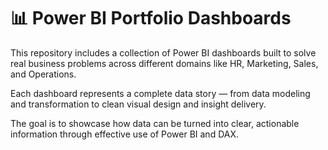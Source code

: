 # 📊 Power BI Portfolio Dashboards

This repository includes a collection of Power BI dashboards built to solve real business problems across different domains like HR, Marketing, Sales, and Operations.  

Each dashboard represents a complete data story — from data modeling and transformation to clean visual design and insight delivery.  

The goal is to showcase how data can be turned into clear, actionable information through effective use of Power BI and DAX.
